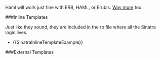 Haml will work just fine with ERB, HAML, or Erubis. [Way more][1] too.

###Inline Templates

Just like they sound, they are included in the rb file where all the Sinatra logic lives.

* {{SinatraInlineTemplateExample}}

###External Templates

[1]: http://www.sinatrarb.com/intro#Available%20Template%20Languages